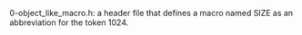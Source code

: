0-object_like_macro.h: a header file that defines a macro named SIZE as an abbreviation for the token 1024.


